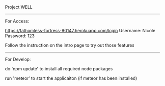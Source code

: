 Project WELL

--------------------------------------------------------------------------------

For Access:

https://fathomless-fortress-80147.herokuapp.com/login
Username: Nicole
Password: 123

Follow the instruction on the intro page to try out those features

--------------------------------------------------------------------------------

For Develop:

do 'npm update' to install all required node packages

run 'meteor' to start the applicaiton (if meteor has been installed)
